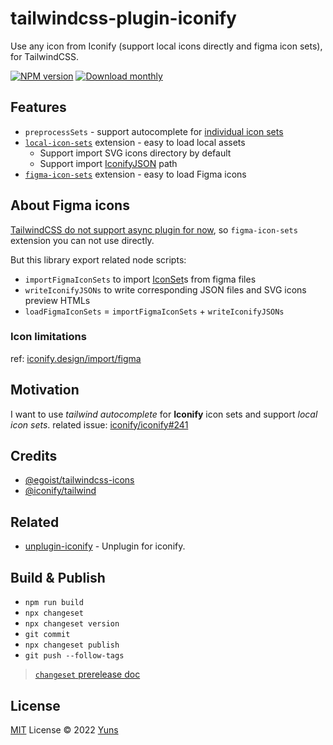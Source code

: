 # tailwindcss-plugin-iconify

Use any icon from Iconify (support local icons directly and figma icon sets), for TailwindCSS.

[![NPM version](https://img.shields.io/npm/v/tailwindcss-plugin-iconify?color=a1b858&label=)](https://www.npmjs.com/package/tailwindcss-plugin-iconify) [![Download monthly](https://img.shields.io/npm/dm/tailwindcss-plugin-iconify.svg)](https://www.npmjs.com/package/tailwindcss-plugin-iconify)

## Features

- `preprocessSets` - support autocomplete for [individual icon sets](https://iconify.design/docs/icons/json.html)
- [`local-icon-sets`](./src/extensions/local-icon-sets.ts) extension - easy to load local assets
  - Support import SVG icons directory by default
  - Support import [IconifyJSON](https://iconify.design/docs/types/iconify-json.html) path
- [`figma-icon-sets`](./src/extensions/figma-icon-sets/index.ts) extension - easy to load Figma icons

## About Figma icons

[TailwindCSS do not support async plugin for now](https://github.com/tailwindlabs/tailwindcss/discussions/7277), so `figma-icon-sets` extension you can not use directly.

But this library export related node scripts:

- `importFigmaIconSets` to import [IconSet](https://iconify.design/docs/libraries/tools/icon-set/#iconset-class)s from figma files
- `writeIconifyJSONs` to write corresponding JSON files and SVG icons preview HTMLs
- `loadFigmaIconSets` = `importFigmaIconSets` + `writeIconifyJSONs`

### Icon limitations

ref: [iconify.design/import/figma](https://iconify.design/docs/libraries/tools/import/figma/#limitations)

## Motivation

I want to use _tailwind autocomplete_ for **Iconify** icon sets and support _local icon sets_. related issue: [iconify/iconify#241](https://github.com/iconify/iconify/issues/241)

## Credits

- [@egoist/tailwindcss-icons](https://github.com/egoist/tailwindcss-icons)
- [@iconify/tailwind](https://github.com/iconify/iconify/tree/main/plugins/tailwind?rgh-link-date=2023-08-13T05%3A08%3A09Z)

## Related

- [unplugin-iconify](https://github.com/yunsii/unplugin-iconify) - Unplugin for iconify.

## Build & Publish

- `npm run build`
- `npx changeset`
- `npx changeset version`
- `git commit`
- `npx changeset publish`
- `git push --follow-tags`

> [`changeset` prerelease doc](https://github.com/changesets/changesets/blob/main/docs/prereleases.md)

## License

[MIT](./LICENSE) License © 2022 [Yuns](https://github.com/yunsii)
